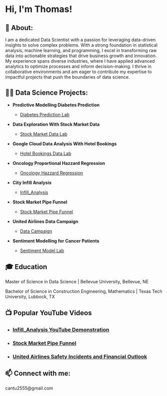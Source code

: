 <h1>Hi, I'm Thomas! </h1>
<h2>💁  About:</h2>
I am a dedicated Data Scientist with a passion for leveraging data-driven insights to solve complex problems. With a strong foundation in statistical analysis, machine learning, and programming, I excel in transforming raw data into actionable strategies that drive business growth and innovation. My experience spans diverse industries, where I have applied advanced analytics to optimize processes and inform decision-making. I thrive in collaborative environments and am eager to contribute my expertise to impactful projects that push the boundaries of data science.
<h2>👨‍💻 Data Science Projects:</h2>

- <b>Predictive Modelling Diabetes Prediction</b>
  - [Diabetes Prediction Lab](https://github.com/cantu2555/-Diabetes-Prediction-Project-/tree/main)

- <b>Data Exploration With Stock Market Data</b>
  - [Stock Market Data Lab](https://github.com/cantu2555/Stock-Market-Data-Lab)
 
- <b>Google Cloud Data Analysis With Hotel Bookings</b>
  - [Hotel Bookings Data Lab](https://github.com/cantu2555/Google-Cloud-Hotel-Bookings-Analysis)

- <b> Oncology Proportional Hazzard Regression</b>
  - [Oncology Hazzard Regression](https://github.com/cantu2555/Oncology-Hazard-Regression)
    
- <b> City Infill Analysis</b>
  - [Infill_Analysis](https://github.com/cantu2555/Infill_Analysis)
  
- <b>Stock Market Pipe Funnel</b>
  - [Stock Market Pipe Funnel](https://github.com/cantu2555/-Stock-Market-Pipe-Funnel-)

 - <b> United Airlines Data Campaign</b>
   - [Data Campaign](https://github.com/cantu2555/Data-Campaign-United-Airlines)
  
- <b>Sentiment Modelling for Cancer Patients</b>
  - [Sentiment Model Lab](https://github.com/cantu2555/Cancer-Sentiment-Model)

<h2>🎓 Education </h2>
  Master of Science in Data Science | Bellevue University, Bellevue, NE
  
  
  Bachelor of Science in Construction Engineering, Mathematics | Texas Tech University, Lubbock, TX

<h2>📺 Popular YouTube Videos</h2>

-  ### [Infill_Analysis YouTube Demonstration](https://youtu.be/4mRkdseSnO8)
-  ### [Stock Market Pipe Funnel](https://youtu.be/pqBF1z3ZyHk)
-  ### [United Airlines Safety Incidents and Financial Outlook](https://youtu.be/MhGbn54edQ0)


<h2>📫 Connect with me:</h2>
  cantu2555@gmail.com


[twitter]: https://twitter.com/joshmadakor
[youtube]: https://www.youtube.com/c/joshmadakor
[instagram]: https://www.instagram.com/joshmadakor/
[linkedin]: https://linkedin.com/in/joshmadakor

<!--
**joshmadakor1/joshmadakor1** is a ✨ _special_ ✨ repository because its `README.md` (this file) appears on your GitHub profile.

Here are some ideas to get you started:

- 🔭 I’m currently working on ...
- 🌱 I’m currently learning ...
- 👯 I’m looking to collaborate on ...
- 🤔 I’m looking for help with ...
- 💬 Ask me about ...
- 📫 How to reach me: ...
- 😄 Pronouns: ...
- ⚡ Fun fact: ...
-->


